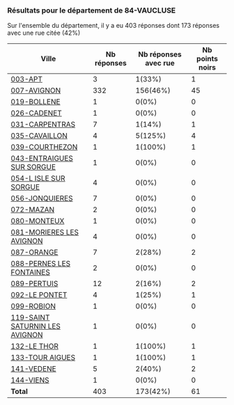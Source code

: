 ### Résultats pour le département de 84-VAUCLUSE

Sur l'ensemble du département, il y a eu 403 réponses dont 173 réponses avec une rue citée (42%)

| Ville | Nb réponses | Nb réponses avec rue | Nb points noirs |
|-------------|-------------|----------------------|-----------------|
|<a href='003-APT.md'>003-APT</a>|3|1(33%)|1|
|<a href='007-AVIGNON.md'>007-AVIGNON</a>|332|156(46%)|45|
|<a href='019-BOLLENE.md'>019-BOLLENE</a>|1|0(0%)|0|
|<a href='026-CADENET.md'>026-CADENET</a>|1|0(0%)|0|
|<a href='031-CARPENTRAS.md'>031-CARPENTRAS</a>|7|1(14%)|1|
|<a href='035-CAVAILLON.md'>035-CAVAILLON</a>|4|5(125%)|4|
|<a href='039-COURTHEZON.md'>039-COURTHEZON</a>|1|1(100%)|1|
|<a href='043-ENTRAIGUES SUR SORGUE.md'>043-ENTRAIGUES SUR SORGUE</a>|1|0(0%)|0|
|<a href='054-L ISLE SUR SORGUE.md'>054-L ISLE SUR SORGUE</a>|4|0(0%)|0|
|<a href='056-JONQUIERES.md'>056-JONQUIERES</a>|7|0(0%)|0|
|<a href='072-MAZAN.md'>072-MAZAN</a>|2|0(0%)|0|
|<a href='080-MONTEUX.md'>080-MONTEUX</a>|1|0(0%)|0|
|<a href='081-MORIERES LES AVIGNON.md'>081-MORIERES LES AVIGNON</a>|4|0(0%)|0|
|<a href='087-ORANGE.md'>087-ORANGE</a>|7|2(28%)|2|
|<a href='088-PERNES LES FONTAINES.md'>088-PERNES LES FONTAINES</a>|2|0(0%)|0|
|<a href='089-PERTUIS.md'>089-PERTUIS</a>|12|2(16%)|2|
|<a href='092-LE PONTET.md'>092-LE PONTET</a>|4|1(25%)|1|
|<a href='099-ROBION.md'>099-ROBION</a>|1|0(0%)|0|
|<a href='119-SAINT SATURNIN LES AVIGNON.md'>119-SAINT SATURNIN LES AVIGNON</a>|1|0(0%)|0|
|<a href='132-LE THOR.md'>132-LE THOR</a>|1|1(100%)|1|
|<a href='133-TOUR AIGUES.md'>133-TOUR AIGUES</a>|1|1(100%)|1|
|<a href='141-VEDENE.md'>141-VEDENE</a>|5|2(40%)|2|
|<a href='144-VIENS.md'>144-VIENS</a>|1|0(0%)|0|
| **Total** |403|173(42%)|61|
